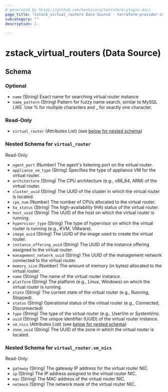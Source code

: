 ```yaml
---
# generated by https://github.com/hashicorp/terraform-plugin-docs
page_title: "zstack_virtual_routers Data Source - terraform-provider-zstack"
subcategory: ""
description: |-
  
---
```


# zstack_virtual_routers (Data Source)





<!-- schema generated by tfplugindocs -->
## Schema

### Optional

- `name` (String) Exact name for searching virtual router instance
- `name_pattern` (String) Pattern for fuzzy name search, similar to MySQL LIKE. Use % for multiple characters and _ for exactly one character.

### Read-Only

- `virtual_router` (Attributes List) (see [below for nested schema](#nestedatt--virtual_router))

<a id="nestedatt--virtual_router"></a>
### Nested Schema for `virtual_router`

Read-Only:

- `agent_port` (Number) The agent's listening port on the virtual router.
- `appliance_vm_type` (String) Specifies the type of appliance VM for the virtual router.
- `architecture` (String) The CPU architecture (e.g., x86_64, ARM) of the virtual router.
- `cluster_uuid` (String) The UUID of the cluster in which the virtual router is located.
- `cpu_num` (Number) The number of CPUs allocated to the virtual router.
- `ha_status` (String) The high-availability (HA) status of the virtual router.
- `host_uuid` (String) The UUID of the host on which the virtual router is running.
- `hypervisor_type` (String) The type of hypervisor on which the virtual router is running (e.g., KVM, VMware).
- `image_uuid` (String) The UUID of the image used to create the virtual router.
- `instance_offering_uuid` (String) The UUID of the instance offering assigned to the virtual router.
- `management_network_uuid` (String) The UUID of the management network connected to the virtual router.
- `memory_size` (Number) The amount of memory (in bytes) allocated to the virtual router.
- `name` (String) The name of the virtual router instance.
- `platform` (String) The platform (e.g., Linux, Windows) on which the virtual router is running.
- `state` (String) The current state of the virtual router (e.g., Running, Stopped).
- `status` (String) Operational status of the virtual router (e.g., Connected, Disconnected)
- `type` (String) The type of the virtual router (e.g., UserVm or SystemVm).
- `uuid` (String) The unique identifier (UUID) of the virtual router instance.
- `vm_nics` (Attributes List) (see [below for nested schema](#nestedatt--virtual_router--vm_nics))
- `zone_uuid` (String) The UUID of the zone in which the virtual router is located.

<a id="nestedatt--virtual_router--vm_nics"></a>
### Nested Schema for `virtual_router.vm_nics`

Read-Only:

- `gateway` (String) The gateway IP address for the virtual router NIC.
- `ip` (String) The IP address assigned to the virtual router NIC.
- `mac` (String) The MAC address of the virtual router NIC.
- `netmask` (String) The network mask of the virtual router NIC.
